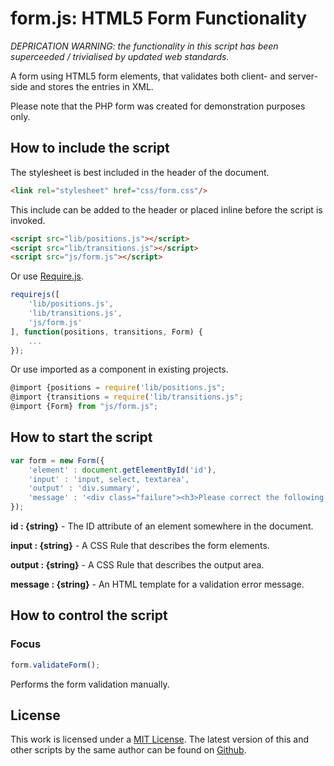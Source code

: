 # form.js: HTML5 Form Functionality

*DEPRICATION WARNING: the functionality in this script has been superceeded / trivialised by updated web standards.*

A form using HTML5 form elements, that validates both client- and server-side and stores the entries in XML.

Please note that the PHP form was created for demonstration purposes only.

## How to include the script

The stylesheet is best included in the header of the document.

```html
<link rel="stylesheet" href="css/form.css"/>
```

This include can be added to the header or placed inline before the script is invoked.

```html
<script src="lib/positions.js"></script>
<script src="lib/transitions.js"></script>
<script src="js/form.js"></script>
```

Or use [Require.js](https://requirejs.org/).

```js
requirejs([
	'lib/positions.js',
	'lib/transitions.js',
	'js/form.js'
], function(positions, transitions, Form) {
	...
});
```

Or use imported as a component in existing projects.

```js
@import {positions = require('lib/positions.js";
@import {transitions = require('lib/transitions.js";
@import {Form} from "js/form.js";
```

## How to start the script

```javascript
var form = new Form({
	'element' : document.getElementById('id'),
	'input' : 'input, select, textarea',
	'output' : 'div.summary',
	'message' : '<div class="failure"><h3>Please correct the following problem(s):</h3>{0}</div>'
});
```

**id : {string}** - The ID attribute of an element somewhere in the document.

**input : {string}** - A CSS Rule that describes the form elements.

**output : {string}** - A CSS Rule that describes the output area.

**message : {string}** - An HTML template for a validation error message.

## How to control the script

### Focus

```javascript
form.validateForm();
```

Performs the form validation manually.

## License

This work is licensed under a [MIT License](https://opensource.org/licenses/MIT). The latest version of this and other scripts by the same author can be found on [Github](https://github.com/WoollyMittens).
